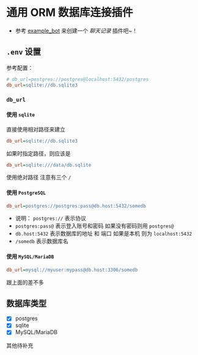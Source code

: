 # 通用 ORM 数据库连接插件

- 参考 [example_bot](example_bot) 来创建一个 _聊天记录_ 插件吧~！

## `.env` 设置

参考配置：

```ini
# db_url=postgres://postgres@localhost:5432/postgres
db_url=sqlite://db.sqlite3
```

### `db_url`

#### 使用 `sqlite`

直接使用相对路径来建立

```ini
db_url=sqlite://db.sqlite3
```

如果时指定路径，则应该是

```ini
db_url=sqlite:///data/db.sqlite
```

使用绝对路径 注意有三个 `/`

#### 使用 `PostgreSQL`

```ini
db_url=postgres://postgres:pass@db.host:5432/somedb
```

- 说明： `postgres://` 表示协议
- `postgres:pass@` 表示登入账号和密码 如果没有密码则用 `postgres@`
- `db.host:5432` 表示数据库的地址 和 端口 如果是本机 则为 `localhost:5432`
- `/somedb` 表示数据库名

#### 使用 `MySQL/MariaDB`

```ini
db_url=mysql://myuser:mypass@db.host:3306/somedb
```

跟上面的差不多

## 数据库类型

- [x] postgres
- [x] sqlite
- [x] MySQL/MariaDB

其他待补充
